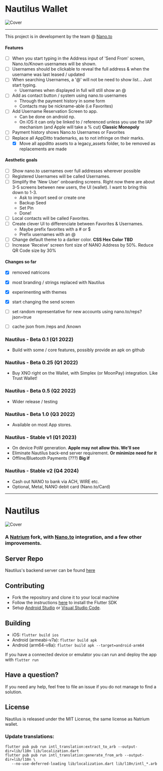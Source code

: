# Nautilus Wallet

![Cover](https://raw.githubusercontent.com/fwd/nautilus/master/.github/banner.png)

---

This project is in development by the team @ [Nano.to](https://nano.to/development)


#### Features

- [ ] When you start typing in the Address input of 'Send From' screen, Nano.to/Known usernames will be shown.
- [ ] Usernames should be clickable to reveal the full address & when the username was last leased / updated
- [ ] When searching Usernames, a '@' will not be need to show list... Just start typing.
   - Usernames when displayed in full will still show an @
- [ ] Add as contact button / system using nano.to usernames
   - Through the payment history in some form
   - Contacts may be nickname-able (i.e Favorites)
- [ ] Add Username Reservation Screen to app.
   - Can be done on android np.
   - On iOS it can only be linked to / referenced unless you use the IAP mechanism (and Apple will take a % cut) **Classic Monopoly**
- [ ] Payment history shows Nano.to Usernames or Favorites
- [ ] Replace all AppDitto trademarks, as to not infringe on their marks. 
   - [x] Move all appditto assets to a legacy_assets folder, to be removed as replacements are made

#### Aesthetic goals
- [ ] Show nano.to usernames over full addresses wherever possible
- [ ] Registered Usernames will be called Usernames. 
- [ ] Simplify the 'New User' onboarding screens. Right now there are about 3-5 screens between new users, the UI (wallet). I want to bring this down to 1-3. 
   - Ask to import seed or create one
   - Backup Seed
   - Set Pin
   - Done!
- [ ] Local contacts will be called Favorites.
- [ ] Create clever UI to differenciate between Favorites & Usernames.
   - Maybe prefix favorites with a # or $
   - Prefix usernames with an @
- [ ] Change default theme to a darker color. **CSS Hex Color TBD**
- [ ] Increase 'Receive' screen font size of NANO Address by 50%. Reduce QR Code size by 30%

#### Changes so far
- [x] removed natricons
- [x] most branding / strings replaced with Nautilus
- [x] experimenting with themes
- [x] start changing the send screen
- [ ] set random representative for new accounts using nano.to/reps?json=true
- [ ] cache json from /reps and /known



### Nautilus - Beta 0.1 (Q1 2022)

- Build with some / core features, possibly provide an apk on github

### Nautilus - Beta 0.25 (Q1 2022)

- Buy XNO right on the Wallet, with Simplex (or MoonPay) integration. Like Trust Wallet!

### Nautilus - Beta 0.5 (Q2 2022)

- Wider release / testing

### Nautilus - Beta 1.0 (Q3 2022)

- Available on most App stores.

### Nautilus - Stable v1 (Q1 2023)

- On device PoW generation. **Apple may not allow this. We'll see**
- Eliminate Nautilus back-end server requirement. **Or minimize need for it**
- Offline/Bluetooth Payments (???) **Big if**

### Nautilus - Stable v2 (Q4 2024)

- Cash out NANO to bank via ACH, WIRE etc. 
- Optional, Metal, NANO debit card (Nano.to/Card) 

---

# Nautilus

![Cover](https://raw.githubusercontent.com/fwd/nautilus/master/.github/banner.png)

### A [Natrium](https://github.com/appditto/natrium_wallet_flutter) fork, with [Nano.to](https://github.com/formsend/nano) integration, and a few other improvements.

## Server Repo

Nautilus's backend server can be found [here](https://github.com/fwd/nautilus-server)

## Contributing

* Fork the repository and clone it to your local machine
* Follow the instructions [here](https://flutter.io/docs/get-started/install) to install the Flutter SDK
* Setup [Android Studio](https://flutter.io/docs/development/tools/android-studio) or [Visual Studio Code](https://flutter.io/docs/development/tools/vs-code).

## Building

* iOS: `flutter build ios`
* Android (armeabi-v7a): `flutter build apk`
* Android (arm64-v8a): `flutter build apk --target=android-arm64`

If you have a connected device or emulator you can run and deploy the app with `flutter run`

## Have a question?

If you need any help, feel free to file an issue if you do not manage to find a solution.

## License

Nautilus is released under the MIT License, the same license as Natrium wallet.

### Update translations:

```
flutter pub pub run intl_translation:extract_to_arb --output-dir=lib/l10n lib/localization.dart
flutter pub pub run intl_translation:generate_from_arb --output-dir=lib/l10n \
   --no-use-deferred-loading lib/localization.dart lib/l10n/intl_*.arb
```

